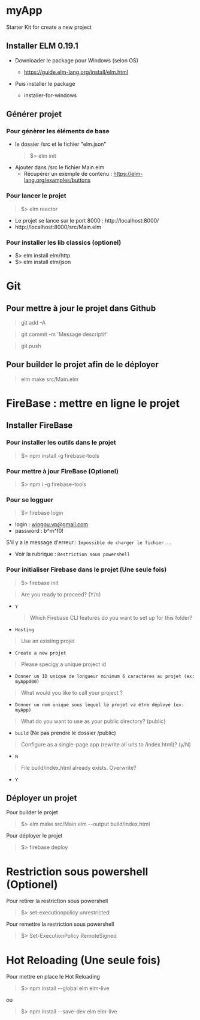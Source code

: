 # myApp

Starter Kit for create a new project

## Installer ELM 0.19.1

- Downloader le package pour Windows (selon OS)

  - https://guide.elm-lang.org/install/elm.html

- Puis installer le package
  - installer-for-windows

## Générer projet

### Pour génèrer les éléments de base

- le dossier /src et le fichier "elm.json"
  > \$> elm init
- Ajouter dans /src le fichier Main.elm
  - Récupérer un exemple de contenu : https://elm-lang.org/examples/buttons

### Pour lancer le projet

> \$> elm reactor

- Le projet se lance sur le port 8000 : http://localhost:8000/
- http://localhost:8000/src/Main.elm

### Pour installer les lib classics (optionel)

- \$> elm install elm/http
- \$> elm install elm/json

# Git

## Pour mettre à jour le projet dans Github

> git add -A

> git commit -m 'Message descriptif'

> git push

## Pour builder le projet afin de le déployer

> elm make src/Main.elm

# FireBase : mettre en ligne le projet

## Installer FireBase

### Pour installer les outils dans le projet

> \$> npm install -g firebase-tools

### Pour mettre à jour FireBase (Optionel)

> \$> npm i -g firebase-tools

### Pour se logguer

> \$> firebase login

- login : wingou.vp@gmail.com
- password : b^m^f0!

S'il y a le message d'erreur : `Impossible de charger le fichier...`

- Voir la rubrique : `Restriction sous powershell`

### Pour initialiser Firebase dans le projet (Une seule fois)

> \$> firebase init

> Are you ready to proceed? (Y/n)

- `Y`
  > Which Firebase CLI features do you want to set up for this folder?
- `Hosting`

> Use an existing projet

- `Create a new projet`

> Please specigy a unique project id

- `Donner un ID unique de longueur minimum 6 caractères au projet (ex: myApp000)`

> What would you like to call your project ?

- `Donner un nom unique sous lequel le projet va être déployé (ex: myApp)`

> What do you want to use as your public directory? (public)

- `build` (Ne pas prendre le dossier /public)

> Configure as a single-page app (rewrite all urls to /index.html)? (y/N)

- `N`

> File build/index.html already exists. Overwrite?

- `Y`

## Déployer un projet

Pour builder le projet

> \$> elm make src/Main.elm --output build/index.html

Pour déployer le projet

> \$> firebase deploy

# Restriction sous powershell (Optionel)

Pour retirer la restriction sous powershell

> \$> set-executionpolicy unrestricted

Pour remettre la restriction sous powershell

> \$> Set-ExecutionPolicy RemoteSigned

# Hot Reloading (Une seule fois)

Pour mettre en place le Hot Reloading

> \$> npm install --global elm elm-live

ou

> \$> npm install --save-dev elm elm-live
